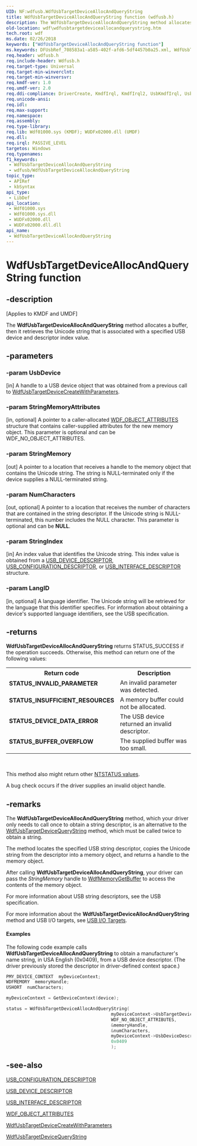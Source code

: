 ```yaml
---
UID: NF:wdfusb.WdfUsbTargetDeviceAllocAndQueryString
title: WdfUsbTargetDeviceAllocAndQueryString function (wdfusb.h)
description: The WdfUsbTargetDeviceAllocAndQueryString method allocates a buffer, then it retrieves the Unicode string that is associated with a specified USB device and descriptor index value.
old-location: wdf\wdfusbtargetdeviceallocandquerystring.htm
tech.root: wdf
ms.date: 02/26/2018
keywords: ["WdfUsbTargetDeviceAllocAndQueryString function"]
ms.keywords: DFUsbRef_708583a1-a585-402f-afd6-5df4457b0a25.xml, WdfUsbTargetDeviceAllocAndQueryString, WdfUsbTargetDeviceAllocAndQueryString method, kmdf.wdfusbtargetdeviceallocandquerystring, wdf.wdfusbtargetdeviceallocandquerystring, wdfusb/WdfUsbTargetDeviceAllocAndQueryString
req.header: wdfusb.h
req.include-header: Wdfusb.h
req.target-type: Universal
req.target-min-winverclnt: 
req.target-min-winversvr: 
req.kmdf-ver: 1.0
req.umdf-ver: 2.0
req.ddi-compliance: DriverCreate, KmdfIrql, KmdfIrql2, UsbKmdfIrql, UsbKmdfIrql2
req.unicode-ansi: 
req.idl: 
req.max-support: 
req.namespace: 
req.assembly: 
req.type-library: 
req.lib: Wdf01000.sys (KMDF); WUDFx02000.dll (UMDF)
req.dll: 
req.irql: PASSIVE_LEVEL
targetos: Windows
req.typenames: 
f1_keywords:
 - WdfUsbTargetDeviceAllocAndQueryString
 - wdfusb/WdfUsbTargetDeviceAllocAndQueryString
topic_type:
 - APIRef
 - kbSyntax
api_type:
 - LibDef
api_location:
 - Wdf01000.sys
 - Wdf01000.sys.dll
 - WUDFx02000.dll
 - WUDFx02000.dll.dll
api_name:
 - WdfUsbTargetDeviceAllocAndQueryString
---
```


# WdfUsbTargetDeviceAllocAndQueryString function


## -description

<p class="CCE_Message">[Applies to KMDF and UMDF]</p>

The <b>WdfUsbTargetDeviceAllocAndQueryString</b> method allocates a buffer, then it retrieves the Unicode string that is associated with a specified USB device and descriptor index value.

## -parameters

### -param UsbDevice 

[in]
A handle to a USB device object that was obtained from a previous call to <a href="/windows-hardware/drivers/ddi/wdfusb/nf-wdfusb-wdfusbtargetdevicecreatewithparameters">WdfUsbTargetDeviceCreateWithParameters</a>.

### -param StringMemoryAttributes 

[in, optional]
A pointer to a caller-allocated <a href="/windows-hardware/drivers/ddi/wdfobject/ns-wdfobject-_wdf_object_attributes">WDF_OBJECT_ATTRIBUTES</a> structure that contains caller-supplied attributes for the new memory object. This parameter is optional and can be WDF_NO_OBJECT_ATTRIBUTES.

### -param StringMemory 

[out]
A pointer to a location that receives a handle to the memory object that contains the Unicode string. The string is NULL-terminated only if the device supplies a NULL-terminated string.

### -param NumCharacters 

[out, optional]
A pointer to a location that receives the number of characters that are contained in the string descriptor. If the Unicode string is NULL-terminated, this number includes the NULL character. This parameter is optional and can be <b>NULL</b>.

### -param StringIndex 

[in]
An index value that identifies the Unicode string. This index value is obtained from a <a href="/windows-hardware/drivers/ddi/usbspec/ns-usbspec-_usb_device_descriptor">USB_DEVICE_DESCRIPTOR</a>, <a href="/windows-hardware/drivers/ddi/usbspec/ns-usbspec-_usb_configuration_descriptor">USB_CONFIGURATION_DESCRIPTOR</a>, or <a href="/windows-hardware/drivers/ddi/usbspec/ns-usbspec-_usb_interface_descriptor">USB_INTERFACE_DESCRIPTOR</a> structure.

### -param LangID 

[in, optional]
A language identifier. The Unicode string will be retrieved for the language that this identifier specifies. For information about obtaining a device's supported language identifiers, see the USB specification.

## -returns

<b>WdfUsbTargetDeviceAllocAndQueryString</b> returns STATUS_SUCCESS if the operation succeeds. Otherwise, this method can return one of the following values:

<table>
<tr>
<th>Return code</th>
<th>Description</th>
</tr>
<tr>
<td width="40%">
<dl>
<dt><b>STATUS_INVALID_PARAMETER</b></dt>
</dl>
</td>
<td width="60%">
An invalid parameter was detected.

</td>
</tr>
<tr>
<td width="40%">
<dl>
<dt><b>STATUS_INSUFFICIENT_RESOURCES</b></dt>
</dl>
</td>
<td width="60%">
A memory buffer could not be allocated.

</td>
</tr>
<tr>
<td width="40%">
<dl>
<dt><b>STATUS_DEVICE_DATA_ERROR</b></dt>
</dl>
</td>
<td width="60%">
The USB device returned an invalid descriptor.

</td>
</tr>
<tr>
<td width="40%">
<dl>
<dt><b>STATUS_BUFFER_OVERFLOW</b></dt>
</dl>
</td>
<td width="60%">
The supplied buffer was too small.

</td>
</tr>
</table>
 

This method also might return other <a href="/windows-hardware/drivers/kernel/ntstatus-values">NTSTATUS values</a>.

A bug check occurs if the driver supplies an invalid object handle.

## -remarks

The <b>WdfUsbTargetDeviceAllocAndQueryString</b> method, which your driver only needs to call once to obtain a string descriptor, is an alternative to the <a href="/windows-hardware/drivers/ddi/wdfusb/nf-wdfusb-wdfusbtargetdevicequerystring">WdfUsbTargetDeviceQueryString</a> method, which must be called twice to obtain a string.

The method locates the specified USB string descriptor, copies the Unicode string from the descriptor into a memory object, and returns a handle to the memory object. 

After calling <b>WdfUsbTargetDeviceAllocAndQueryString</b>, your driver can pass the <i>StringMemory</i> handle to <a href="/windows-hardware/drivers/ddi/wdfmemory/nf-wdfmemory-wdfmemorygetbuffer">WdfMemoryGetBuffer</a> to access the contents of the memory object.

For more information about USB string descriptors, see the USB specification.

For more information about the <b>WdfUsbTargetDeviceAllocAndQueryString</b> method and USB I/O targets, see <a href="/windows-hardware/drivers/wdf/usb-i-o-targets">USB I/O Targets</a>.


#### Examples

The following code example calls <b>WdfUsbTargetDeviceAllocAndQueryString</b> to obtain a manufacturer's name string, in USA English (0x0409), from a USB device descriptor. (The driver previously stored the descriptor in driver-defined context space.)

```cpp
PMY_DEVICE_CONTEXT  myDeviceContext;
WDFMEMORY  memoryHandle;
USHORT  numCharacters;

myDeviceContext = GetDeviceContext(device);

status = WdfUsbTargetDeviceAllocAndQueryString(
                                        myDeviceContext->UsbTargetDevice,
                                        WDF_NO_OBJECT_ATTRIBUTES,
                                        &memoryHandle,
                                        &numCharacters,
                                        myDeviceContext->UsbDeviceDescr.iManufacturer,
                                        0x0409
                                        );
```

## -see-also

<a href="/windows-hardware/drivers/ddi/usbspec/ns-usbspec-_usb_configuration_descriptor">USB_CONFIGURATION_DESCRIPTOR</a>



<a href="/windows-hardware/drivers/ddi/usbspec/ns-usbspec-_usb_device_descriptor">USB_DEVICE_DESCRIPTOR</a>



<a href="/windows-hardware/drivers/ddi/usbspec/ns-usbspec-_usb_interface_descriptor">USB_INTERFACE_DESCRIPTOR</a>



<a href="/windows-hardware/drivers/ddi/wdfobject/ns-wdfobject-_wdf_object_attributes">WDF_OBJECT_ATTRIBUTES</a>



<a href="/windows-hardware/drivers/ddi/wdfusb/nf-wdfusb-wdfusbtargetdevicecreatewithparameters">WdfUsbTargetDeviceCreateWithParameters</a>



<a href="/windows-hardware/drivers/ddi/wdfusb/nf-wdfusb-wdfusbtargetdevicequerystring">WdfUsbTargetDeviceQueryString</a>
